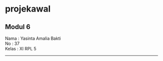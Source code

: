 # projekawal
<b> Modul 6 </b>
--------------------------------------------


Nama  : Yasinta Amalia Bakti<br>
No    : 37<br>
Kelas : XI RPL 5<br>

---------------------------------------------
